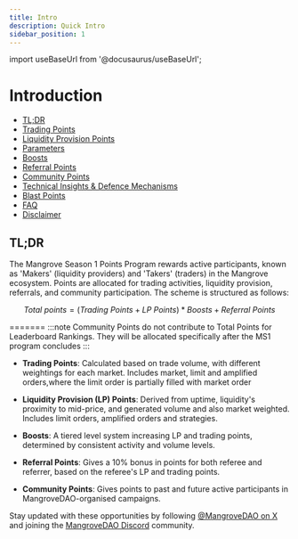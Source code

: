 ```yaml
---
title: Intro
description: Quick Intro
sidebar_position: 1
---
```


import useBaseUrl from '@docusaurus/useBaseUrl';

# Introduction

* [TL;DR](#tldr)
* [Trading Points](./points-details.md#trading-points)
* [Liquidity Provision Points](./points-details.md#liquidity-provision-points)
* [Parameters](./params-per-epoch.md)
* [Boosts](./boosts.md)
* [Referral Points](./referral-points.md)
* [Community Points](./community-points.md)
* [Technical Insights & Defence Mechanisms](./technical-insights.md)
* [Blast Points](./blast-points.md)
* [FAQ](./faq.md)
* [Disclaimer](./disclaimer.md)

## TL;DR
The Mangrove Season 1 Points Program rewards active participants, known as 'Makers' (liquidity providers) and 'Takers' (traders) in the Mangrove ecosystem. Points are allocated for trading activities, liquidity provision, referrals, and community participation. The scheme is structured as follows:


$$
Total\ points = (Trading\ Points + LP\ Points) * Boosts + Referral\ Points
$$

=======
:::note
Community Points do not contribute to Total Points for Leaderboard Rankings. They will be allocated specifically after the MS1 program concludes
:::

* **Trading Points**: Calculated based on trade volume, with different weightings for each market. Includes market, limit and amplified orders,where the limit order is partially filled with market order
* **Liquidity Provision (LP) Points**: Derived from uptime, liquidity's proximity to mid-price, and generated volume and also market weighted. Includes limit orders, amplified orders and strategies.
* **Boosts**: A tiered level system increasing LP and trading points, determined by consistent activity and volume levels.

* **Referral Points**: Gives a 10% bonus in points for both referee and referrer, based on the referee's LP and trading points.
* **Community Points**: Gives points to past and future active participants in MangroveDAO-organised campaigns.


Stay updated with these opportunities by following [@MangroveDAO on X](http://x.com/MangroveDAO) and joining the [MangroveDAO Discord](https://discord.com/invite/rk9Qthz5YE) community.